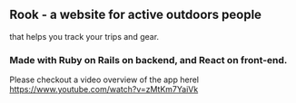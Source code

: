 

## Rook - a website for active outdoors people 
that helps you track your trips and gear.

### Made with Ruby on Rails on backend, and React on front-end.

Please checkout a video overview of the app herel
https://www.youtube.com/watch?v=zMtKm7YaiVk

